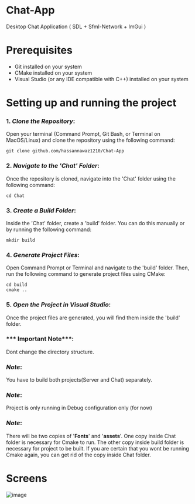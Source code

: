 # Chat-App
Desktop Chat Application ( SDL + Sfml-Network + ImGui ) 

# Prerequisites
- Git installed on your system
- CMake installed on your system
- Visual Studio (or any IDE compatible with C++) installed on your system

# Setting up and running the project
### 1. ***Clone the Repository***:
Open your terminal (Command Prompt, Git Bash, or Terminal on MacOS/Linux) and clone the repository using the following command:
```
git clone github.com/hassannawaz1210/Chat-App
```
### 2. ***Navigate to the 'Chat' Folder***:
Once the repository is cloned, navigate into the 'Chat' folder using the following command:
```
cd Chat
```
### 3. ***Create a Build Folder***:
Inside the 'Chat' folder, create a 'build' folder. You can do this manually or by running the following command:
```
mkdir build
```
### 4. ***Generate Project Files***:
Open Command Prompt or Terminal and navigate to the 'build' folder. Then, run the following command to generate project files using CMake:
```
cd build
cmake ..
```
### 5. ***Open the Project in Visual Studio***:
Once the project files are generated, you will find them inside the 'build' folder.

### *** Important Note***:
Dont change the directory structure.
### ***Note***:
You have to build both projects(Server and Chat) separately.
### ***Note***:
Project is only running in Debug configuration only (for now)  
### ***Note***: 
There will be two copies of '**Fonts**' and '**assets**'. One copy inside Chat folder is necessary for Cmake to run. The other copy inside build folder is necessary for project to be built.
If you are certain that you wont be running Cmake again, you can get rid of the copy inside Chat folder.

# Screens
![image](https://github.com/hassannawaz1210/Chat-App/assets/119103060/e9cbb536-0089-41f8-acf1-a26beb0ad557)
